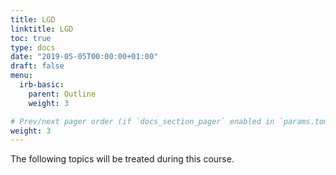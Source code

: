 ```yaml
---
title: LGD
linktitle: LGD
toc: true
type: docs
date: "2019-05-05T00:00:00+01:00"
draft: false
menu:
  irb-basic:
    parent: Outline
    weight: 3

# Prev/next pager order (if `docs_section_pager` enabled in `params.toml`)
weight: 3
---
```


The following topics will be treated during this course.
